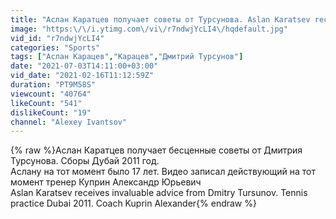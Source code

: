 ```yaml
---
title: "Аслан Каратцев получает советы от Турсунова. Aslan Karatsev receives invaluable advice from Tursunov"
image: "https:\/\/i.ytimg.com\/vi\/r7ndwjYcLI4\/hqdefault.jpg"
vid_id: "r7ndwjYcLI4"
categories: "Sports"
tags: ["Аслан Карацев","Карацев","Дмитрий Турсунов"]
date: "2021-07-03T14:11:00+03:00"
vid_date: "2021-02-16T11:12:59Z"
duration: "PT9M58S"
viewcount: "40764"
likeCount: "541"
dislikeCount: "19"
channel: "Alexey Ivantsov"
---
```

{% raw %}Аслан Каратцев получает бесценные советы от Дмитрия Турсунова. Сборы Дубай 2011 год.<br />Аслану на тот момент было 17 лет. Видео записал действующий на тот момент тренер Куприн Александр Юрьевич<br />Aslan Karatsev receives invaluable advice from Dmitry Tursunov. Tennis practice Dubai 2011. Coach Kuprin Alexander{% endraw %}
